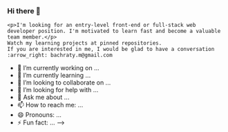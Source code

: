 ### Hi there 👋

    <p>I'm looking for an entry-level front-end or full-stack web developer position. I'm motivated to learn fast and become a valuable team member.</p>
    Watch my learning projects at pinned repositories.
    If you are interested in me, I would be glad to have a conversation :arrow_right: bachraty.m@gmail.com





- 🔭 I’m currently working on ...
- 🌱 I’m currently learning ...
- 👯 I’m looking to collaborate on ...
- 🤔 I’m looking for help with ...
- 💬 Ask me about ...
- 📫 How to reach me: ...
- 😄 Pronouns: ...
- ⚡ Fun fact: ...
-->
